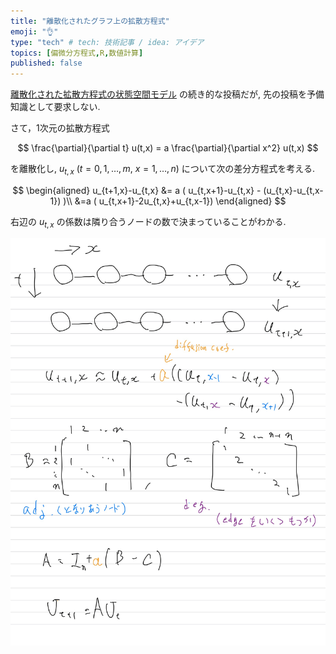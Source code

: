 ```yaml
---
title: "離散化されたグラフ上の拡散方程式"
emoji: "👌"
type: "tech" # tech: 技術記事 / idea: アイデア
topics: [偏微分方程式,R,数値計算]
published: false
---
```


[離散化された拡散方程式の状態空間モデル](https://zenn.dev/abe2/articles/10bc59bec3280c) の続き的な投稿だが, 先の投稿を予備知識として要求しない.

さて，1次元の拡散方程式

$$
\frac{\partial}{\partial t} u(t,x) = a \frac{\partial}{\partial x^2} u(t,x)
$$

を離散化し, $u_{t, x}$ ($t=0,1, \ldots ,m$, $x=1, \ldots ,n$) について次の差分方程式を考える.

$$
\begin{aligned}
u_{t+1,x}-u_{t,x} &= a ( u_{t,x+1}-u_{t,x} - (u_{t,x}-u_{t,x-1})  )\\
&=a ( u_{t,x+1}-2u_{t,x}+u_{t,x-1}) 
\end{aligned}
$$

右辺の $u_{t,x}$ の係数は隣り合うノードの数で決まっていることがわかる.

![](/images/diffeq_onthe_graph/diffeq1.jpg)



